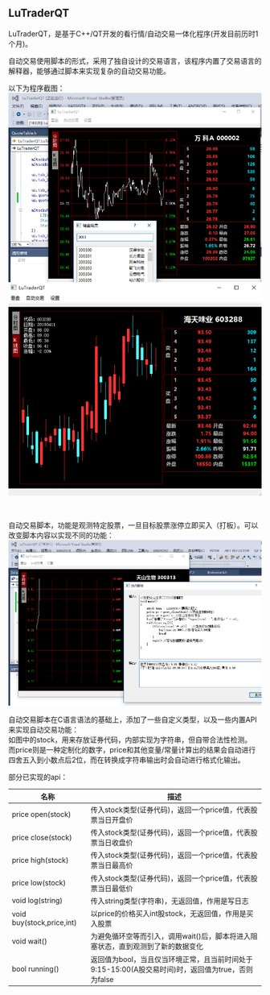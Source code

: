 ## LuTraderQT

LuTraderQT，是基于C++/QT开发的看行情/自动交易一体化程序(开发目前历时1个月)。

自动交易使用脚本的形式，采用了独自设计的交易语言，该程序内置了交易语言的解释器，能够通过脚本来实现复杂的自动交易功能。

以下为程序截图：
![](/1.png) 
![](/2.png)

<br>

自动交易脚本，功能是观测特定股票，一旦目标股票涨停立即买入（打板）。可以改变脚本内容以实现不同的功能：
![](/3.png)


自动交易脚本在C语言语法的基础上，添加了一些自定义类型，以及一些内置API来实现自动交易功能：<br>
如图中的stock，用来存放证券代码，内部实现为字符串，但自带合法性检测。<br>
而price则是一种定制化的数字，price和其他变量/常量计算出的结果会自动进行四舍五入到小数点后2位，而在转换成字符串输出时会自动进行格式化输出。<br>

部分已实现的api：

|名称|描述|
|-|-|
|price open(stock)|传入stock类型(证券代码)，返回一个price值，代表股票当日开盘价 |
|price close(stock)|传入stock类型(证券代码)，返回一个price值，代表股票当日收盘价 |
|price high(stock)|传入stock类型(证券代码)，返回一个price值，代表股票当日最高价 |
|price low(stock)|传入stock类型(证券代码)，返回一个price值，代表股票当日最低价 |
|void log(string)|传入string类型(字符串)，无返回值，作用是写日志 |
|void buy(stock,price,int)|以price的价格买入int股stock，无返回值，作用是买入股票 |
|void wait()|为避免循环空等而引入，调用wait()后，脚本将进入阻塞状态，直到观测到了新的数据变化 |
|bool running()|返回值为bool，当且仅当环境正常，且当前时间处于9:15-15:00(A股交易时间)时，返回值为true，否则为false |
